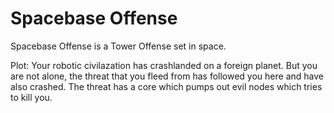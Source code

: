 Spacebase Offense
=================

Spacebase Offense is a Tower Offense set in space.

Plot:
Your robotic civilazation has crashlanded on a foreign planet. But you are not alone, the threat that you fleed from has followed you here and have also crashed. The threat has a core which pumps out evil nodes which tries to kill you.



